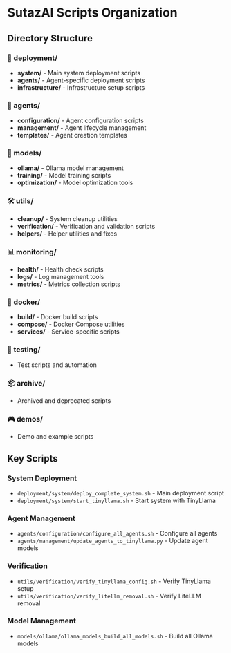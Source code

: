 # SutazAI Scripts Organization

## Directory Structure

### 🚀 deployment/
- **system/** - Main system deployment scripts
- **agents/** - Agent-specific deployment scripts
- **infrastructure/** - Infrastructure setup scripts

### 🤖 agents/
- **configuration/** - Agent configuration scripts
- **management/** - Agent lifecycle management
- **templates/** - Agent creation templates

### 🧠 models/
- **ollama/** - Ollama model management
- **training/** - Model training scripts
- **optimization/** - Model optimization tools

### 🛠️ utils/
- **cleanup/** - System cleanup utilities
- **verification/** - Verification and validation scripts
- **helpers/** - Helper utilities and fixes

### 📊 monitoring/
- **health/** - Health check scripts
- **logs/** - Log management tools
- **metrics/** - Metrics collection scripts

### 🐳 docker/
- **build/** - Docker build scripts
- **compose/** - Docker Compose utilities
- **services/** - Service-specific scripts

### 🧪 testing/
- Test scripts and automation

### 📦 archive/
- Archived and deprecated scripts

### 🎮 demos/
- Demo and example scripts

## Key Scripts

### System Deployment
- `deployment/system/deploy_complete_system.sh` - Main deployment script
- `deployment/system/start_tinyllama.sh` - Start system with TinyLlama

### Agent Management
- `agents/configuration/configure_all_agents.sh` - Configure all agents
- `agents/management/update_agents_to_tinyllama.py` - Update agent models

### Verification
- `utils/verification/verify_tinyllama_config.sh` - Verify TinyLlama setup
- `utils/verification/verify_litellm_removal.sh` - Verify LiteLLM removal

### Model Management
- `models/ollama/ollama_models_build_all_models.sh` - Build all Ollama models
